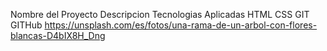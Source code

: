 Nombre del Proyecto
Descripcion
Tecnologias Aplicadas
  HTML
  CSS
  GIT
  GITHub
  https://unsplash.com/es/fotos/una-rama-de-un-arbol-con-flores-blancas-D4bIX8H_Dng
